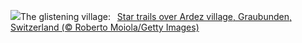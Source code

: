 ![](https://www.bing.com/th?id=OHR.ArdezSwitzerland_EN-GB7554817854_UHD.jpg&w=1000)The glistening village:&nbsp;&ensp;[Star trails over Ardez village, Graubunden, Switzerland (© Roberto Moiola/Getty Images)](https://www.bing.com/th?id=OHR.ArdezSwitzerland_EN-GB7554817854_UHD.jpg)
<br><br/>

